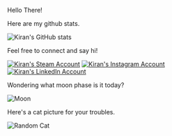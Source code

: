 Hello There!

Here are my github stats.

![Kiran's GitHub stats](https://github-profile-summary-cards.vercel.app/api/cards/profile-details?username=KiranReddy0808&theme=radical)

Feel free to connect and say hi!

[![Kiran's Steam Account](https://img.shields.io/badge/Steam-MasterSoda-red)](https://steamcommunity.com/profiles/76561198843410510/)
[![Kiran's Instagram Account](https://img.shields.io/badge/Instagram-psaikiranreddy-red)](https://www.instagram.com/pskiranreddy/)
[![Kiran's LinkedIn Account](https://img.shields.io/badge/LinkedIn-Saikiran%20Reddy%20Poreddy-blue)](https://www.linkedin.com/in/psaikiranreddy/)

Wondering what moon phase is it today?

![Moon](https://walrus-app-lrhok.ondigitalocean.app/moon-phase/svg)


Here's a cat picture for your troubles.


![Random Cat](https://walrus-app-lrhok.ondigitalocean.app/catto)
